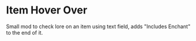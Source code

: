 # Item Hover Over

Small mod to check lore on an item using text field, adds "Includes Enchant" to the end of it.
